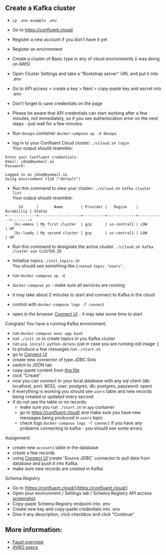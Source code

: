 ## Create a Kafka cluster
- `cp .env.example .env`
- Go to https://confluent.cloud/
- Register a new account if you don't have it yet
- Register an environment
- Create a cluster of Basic type in any of cloud environments (i was doing on AWS)
- Open Cluster Settings and take a "Bootstrap server" URL and put it into .env
- Go to API access > create a key > Next > copy-paste key and secret into .env 
- Don't forget to save credentials on the page
- Please be aware that API credentials can start working after a few minutes, not immediately, so if you see authentication error on the next steps - just wait for a few minutes.

- Run `devops` container
`docker-compose up -d devops`
- log in to your Confluent Cloud cluster: `./ccloud.sh login`  
Your output should resemble:
```
Enter your Confluent credentials:
Email: jdoe@myemail.io
Password:

Logged in as jdoe@myemail.io
Using environment t118 ("default")
```
- Run this command to view your cluster.: `./ccloud.sh kafka cluster list`  
Your output should resemble:
```
      Id      |       Name        | Provider |   Region    | Durability | Status
+-------------+-------------------+----------+-------------+------------+--------+
    lkc-emmox | My first cluster  | gcp      | us-central1 | LOW        | UP
    lkc-low0y | My second cluster | gcp      | us-central1 | LOW        | UP
```
- Run this command to designate the active cluster.
`./ccloud.sh kafka cluster use CLUSTER_ID`  

- Initialize topics `./init_topics.sh`   
You should see something like `Created topic "users".`


- run `docker-compose up -d`  
- `docker-compose ps` - make sure all services are running
- it may take about 2 minutes to start and connect to Kafka in the cloud  
- control with `docker-compose logs -f connect`
- open in the browser [Connect UI](http://localhost:8007) - it may take some time to start

Congrats! You have a running Kafka environment. 

- run `docker-compose exec app bash`
- run `./init.sh` to create topics in you Kafka cluster
- run `pip install python-dotenv` just in case you are running old image :)
- to produce a few messages run `./start.sh`
- go to [Connect UI](http://localhost:8007)
- create new connector of type JDBC Sink
- switch to JSON tab
- copy-paste content from [this file](./connector_PGS_config.json)
- click "Create"
- now you can connect to your local database with any sql client (db: localhost, port: 8032, user: postgres, db: postgres, password: open)
- if everything is working you should see `users` table and new records being created or updated every second
- if do not see the table or no records:
    - make sure you run `./start.sh` in `app` container
    - go to https://confluent.cloud/ and make sure you have new messages being produced in `users` topic
    - check logs `docker-compose logs -f connect` if you have any problems connecting to kafka - you should see some errors 

Assignment:
- create new `accounts` table in the database
- create a few records
- using [Connect UI](http://localhost:8007) create 'Source JDBC' connector to pull data from database and push it into Kafka.
- make sure new records are created in Kafka


Schema Registry
- Go to [https://confluent.cloud/](https://confluent.cloud/)
- Open your environment / Settings tab / Schema Registry API access [screenshot](http://joxi.ru/DmB4Dv7i4dVRjA)
- Copy-paste Schema Registry endpoint into .env
- Create new key and copy-paste credentials into .env
- Give it any description, click checkbox and click "Continue"


## More information:
- [Faust overview](https://www.youtube.com/watch?v=Ik1PBbCWcTc)
- [AVRO specs](http://avro.apache.org/docs/current/spec.html)
